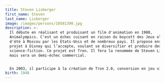 ```yaml
---
title: Steven Lisberger
first_name: Steven
last_name: Lisberger
image: /images/persons/19581390.jpg
description: >-
  Il débute en réalisant et produisant un film d'animation en 1980,
  Animalympics. C'est un échec cuisant en raison du boycott des Jeux olympiques
  d'été à Moscou par les États-Unis et de nombreux pays. Il propose ensuite un
  projet à Disney qui l’accepte, voulant se diversifier et produire des films de
  science-fiction. Ce projet est Tron. Il fera la renommée de Steven Lisberger
  mais sera un demi-échec commercial.


  En 2003, il participe à la création de Tron 2.0, conversion en jeu vidéo de Tron.
birth: 1948
---
```

